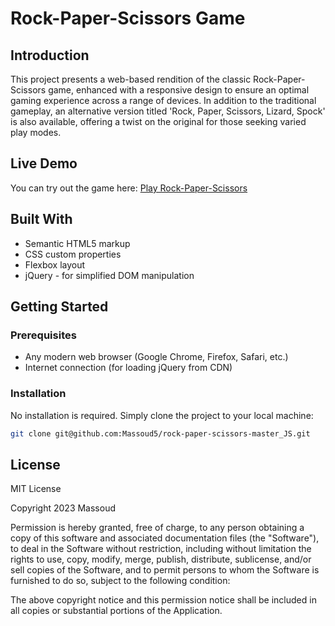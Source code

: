 # Rock-Paper-Scissors Game

## Introduction

This project presents a web-based rendition of the classic Rock-Paper-Scissors game, enhanced with a responsive design to ensure an optimal gaming experience across a range of devices. In addition to the traditional gameplay, an alternative version titled 'Rock, Paper, Scissors, Lizard, Spock' is also available, offering a twist on the original for those seeking varied play modes.

## Live Demo

You can try out the game here: [Play Rock-Paper-Scissors](https://rock-paper-scissors-master-js.vercel.app/)

## Built With

- Semantic HTML5 markup
- CSS custom properties
- Flexbox layout
- jQuery - for simplified DOM manipulation

## Getting Started

### Prerequisites

- Any modern web browser (Google Chrome, Firefox, Safari, etc.)
- Internet connection (for loading jQuery from CDN)

### Installation

No installation is required. Simply clone the project to your local machine:

```bash
git clone git@github.com:Massoud5/rock-paper-scissors-master_JS.git
```
## License

MIT License

Copyright 2023 Massoud

Permission is hereby granted, free of charge, to any person obtaining a copy of this software and associated documentation files (the "Software"), to deal in the Software without restriction, including without limitation the rights to use, copy, modify, merge, publish, distribute, sublicense, and/or sell copies of the Software, and to permit persons to whom the Software is furnished to do so, subject to the following condition:

The above copyright notice and this permission notice shall be included in all copies or substantial portions of the Application.